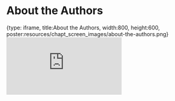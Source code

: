 # About the Authors
 
{type: iframe, title:About the Authors, width:800, height:600, poster:resources/chapt_screen_images/about-the-authors.png}
![](https://practicalgenomics.github.io/cogaps-on-sciserver/no_toc/about-the-authors.html)
 

 
